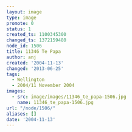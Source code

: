 ```yaml
---
layout: image
type: image
promote: 0
status: 1
created_ts: 1100345300
changed_ts: 1372159480
node_id: 1506
title: 11346 Te Papa
author: anj
created: '2004-11-13'
changed: '2013-06-25'
tags:
  - Wellington
  - 2004/11 November 2004
images:
  - src: image/images/11346_te_papa-1506.jpg
    name: 11346_te_papa-1506.jpg
url: "/node/1506/"
aliases: []
date: '2004-11-13'
---
```


